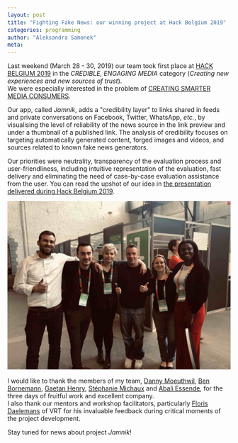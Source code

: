 ```yaml
---
layout: post
title: "Fighting Fake News: our winning project at Hack Belgium 2019"
categories: programming 
author: "Aleksandra Samonek"
meta: 
---
```



Last weekend (March 28 - 30, 2019) our team took first place at [HACK BELGIUM 2019](https://www.hackbelgium.be) in the _CREDIBLE, ENGAGING MEDIA_ category (_Creating new experiences and new sources of trust_).  
We were especially interested in the problem of [CREATING SMARTER MEDIA CONSUMERS](https://www.hackbelgium.be/experiencing-true-media/).

Our app, called _Jamnik_, adds a "credibility layer" to links shared in feeds and private conversations on Facebook, Twitter, WhatsApp, _etc._, by visualising the level of reliability of the news source in the link preview and under a thumbnail of a published link. The analysis of credibility focuses on targeting automatically generated content, forged images and videos, and sources related to known fake news generators.

Our priorities were neutrality, transparency of the evaluation process and user-friendliness, including intuitive representation of the evaluation, fast delivery and eliminating the need of case-by-case evaluation assistance from the user. You can read the upshot of our idea in [the presentation delivered during Hack Belgium 2019](https://prezi.com/p/ybpjfpb7guto/hack-belgium-2019/).

![Our team](https://raw.githubusercontent.com/asamonek/asamonek.github.io/master/images/2019-03-30-hbteam.jpg "Our team")


I would like to thank the members of my team, [Danny Moeuthwil](https://www.linkedin.com/in/danny-moeuthwil-057417100/), [Ben Bornemann](https://www.linkedin.com/in/ben-bornemann-b5898377/), [Gaetan Henry](https://www.linkedin.com/in/gaetan-henry-8ba778132/), [Stéphanie Michaux](https://www.linkedin.com/in/stephanie-michaux/) and [Abali Essende](https://www.linkedin.com/in/abali-essende-59355129/), for the three days of fruitful work and excellent company.  
I also thank our mentors and workshop facilitators, particularly [Floris Daelemans](https://twitter.com/florisdaelemans) of VRT for his invaluable feedback during critical moments of the project development.

Stay tuned for news about project _Jamnik_!


